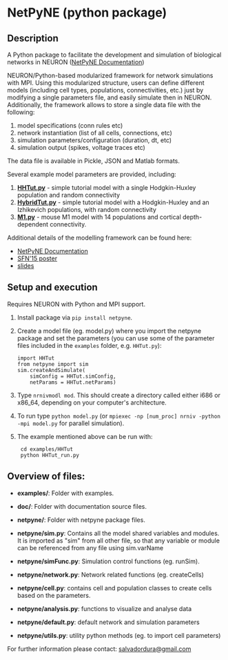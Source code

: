 # NetPyNE (python package)
## Description
A Python package to facilitate the development and simulation of biological networks in NEURON ([NetPyNE Documentation](http://neurosimlab.org/netpyne/))

NEURON/Python-based modularized framework for network simulations with MPI. Using this modularized structure, users can define different models (including cell types, populations, connectivities, etc.) just by modifying a single parameters file, and easily simulate then in NEURON. Additionally, the framework allows to store a single data file with the following:

1. model specifications (conn rules etc)
2. network instantiation (list of all cells, connections, etc)
3. simulation parameters/configuration (duration, dt, etc)
4. simulation output (spikes, voltage traces etc)

The data file is available in Pickle, JSON and Matlab formats.

Several example model parameters are provided, including: 

1. **[HHTut.py](examples/HHTut/HHTut.py)** - simple tutorial model with a single Hodgkin-Huxley population and random connectivity
2. **[HybridTut.py](examples/HybridTut/HybridTut.py)** - simple tutorial model with a Hodgkin-Huxley and an Izhikevich populations, with random connectivity
3. **[M1.py](examples/M1/M1.py)** - mouse M1 model with 14 populations and cortical depth-dependent connectivity.

Additional details of the modelling framework can be found here:

* [NetPyNE Documentation](http://neurosimlab.org/netpyne/)
* [SFN'15 poster](http://neurosimlab.org/salvadord/sfn15-sal-final.pdf)
* [slides](https://drive.google.com/file/d/0B8v-knmZRjhtVl9BOFY2bzlWSWs/view?usp=sharing)       
 
      
## Setup and execution

Requires NEURON with Python and MPI support. 

1. Install package via `pip install netpyne`.

2. Create a model file (eg. model.py) where you import the netpyne package and set the parameters (you can use some of the parameter files included in the `examples` folder, e.g. `HHTut.py`):

	```
	import HHTut
	from netpyne import sim
	sim.createAndSimulate(
		simConfig = HHTut.simConfig,     
		netParams = HHTut.netParams)
	```

3. Type `nrnivmodl mod`. This should create a directory called either i686 or x86_64, depending on your computer's architecture. 

4. To run type `python model.py` (or `mpiexec -np [num_proc] nrniv -python -mpi model.py` for parallel simulation).

5. The example mentioned above can be run with:
    
	```
     cd examples/HHTut
     python HHTut_run.py
	```
    

## Overview of files:

* **examples/**: Folder with examples.

* **doc/**: Folder with documentation source files.

* **netpyne/**: Folder with netpyne package files.

* **netpyne/sim.py**: Contains all the model shared variables and modules. It is imported as "sim" from all other file, so that any variable or module can be referenced from any file using sim.varName 

* **netpyne/simFunc.py**: Simulation control functions (eg. runSim). 

* **netpyne/network.py**: Network related functions (eg. createCells)

* **netpyne/cell.py**: contains cell and population classes to create cells based on the parameters.

* **netpyne/analysis.py**: functions to visualize and analyse data

* **netpyne/default.py**: default network and simulation parameters

* **netpyne/utils.py**: utility python methods (eg. to import cell parameters)



For further information please contact: salvadordura@gmail.com 

